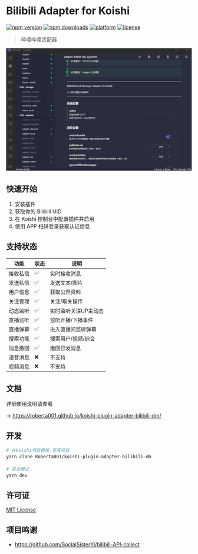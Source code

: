 # Bilibili Adapter for Koishi

[![npm version](https://img.shields.io/npm/v/koishi-plugin-adapter-bilibili-dm?color=blue)](https://www.npmjs.com/package/koishi-plugin-adapter-bilibili-dm)
[![npm downloads](https://img.shields.io/npm/dm/koishi-plugin-adapter-bilibili-dm)](https://www.npmjs.com/package/koishi-plugin-adapter-bilibili-dm)
[![platform](https://img.shields.io/badge/platform-Koishi-blueviolet)](https://koishi.chat/)
[![license](https://img.shields.io/github/license/roberta001/koishi-plugin-adapter-bilibili-dm)](https://github.com/roberta001/koishi-plugin-adapter-bilibili-dm?tab=MIT-1-ov-file)

> 哔哩哔哩适配器

![preview.gif](https://raw.githubusercontent.com/Roberta001/koishi-plugin-adapter-bilibili-dm/refs/heads/docs/screenshot/preview.gif)

## 快速开始

1. 安装插件
2. 获取你的 Bilibili UID
3. 在 Koishi 控制台中配置插件并启用
4. 使用 APP 扫码登录获取认证信息

## 支持状态

| 功能     | 状态 | 说明                 |
| -------- | ---- | -------------------- |
| 接收私信 | ✅    | 实时接收消息         |
| 发送私信 | ✅    | 发送文本/图片        |
| 用户信息 | ✅    | 获取公开资料         |
| 关注管理 | ✅    | 关注/取关操作        |
| 动态监听 | ✅    | 实时监听关注UP主动态 |
| 直播监听 | ✅    | 监听开播/下播事件    |
| 直播弹幕 | ✅    | 进入直播间监听弹幕   |
| 搜索功能 | ✅    | 搜索用户/视频/综合   |
| 消息撤回 | ✅    | 撤回已发消息         |
| 语音消息 | ❌    | 不支持               |
| 视频消息 | ❌    | 不支持               |

## 文档

详细使用说明请查看 

-> https://roberta001.github.io/koishi-plugin-adapter-bilibili-dm/

## 开发

```bash
# 在koishi项目模板 克隆项目
yarn clone Roberta001/koishi-plugin-adapter-bilibili-dm

# 开发模式
yarn dev
```

## 许可证

[MIT License](LICENSE)

## 项目鸣谢

- https://github.com/SocialSisterYi/bilibili-API-collect